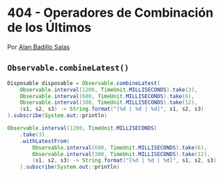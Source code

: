 # 404 - Operadores de Combinación de los Últimos

Por [Alan Badillo Salas](https://www.nomadacode.com)

## `Observable.combineLatest()`

```java
Disposable disposable = Observable.combineLatest(
    Observable.interval(1200, TimeUnit.MILLISECONDS).take(3),
    Observable.interval(600, TimeUnit.MILLISECONDS).take(6),
    Observable.interval(300, TimeUnit.MILLISECONDS).take(12),
    (s1, s2, s3) -> String.format("[%d | %d | %d]", s1, s2, s3)
).subscribe(System.out::println)

Observable.interval(1200, TimeUnit.MILLISECONDS)
    .take(3)
    .withLatestFrom(
        Observable.interval(600, TimeUnit.MILLISECONDS).take(6),
        Observable.interval(300, TimeUnit.MILLISECONDS).take(12),
        (s1, s2, s3) -> String.format("[%d | %d | %d]", s1, s2, s3)
    ).subscribe(System.out::println)
```
